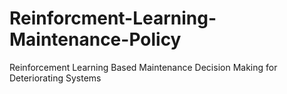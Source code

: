 # Reinforcment-Learning-Maintenance-Policy
Reinforcement Learning Based Maintenance Decision Making for Deteriorating Systems
